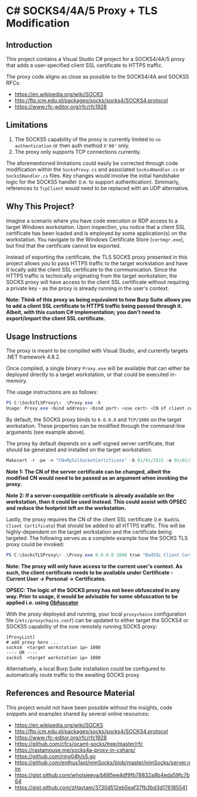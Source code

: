 # C# SOCKS4/4A/5 Proxy + TLS Modification

## Introduction

This project contains a Visual Studio C# project for a SOCKS4/4A/5 proxy that adds a user-specified client SSL certificate to HTTPS traffic.

The proxy code aligns as close as possible to the SOCKS4/4A and SOCKS5 RFCs:

* https://en.wikipedia.org/wiki/SOCKS
* http://ftp.icm.edu.pl/packages/socks/socks4/SOCKS4.protocol
* https://www.rfc-editor.org/rfc/rfc1928

## Limitations

1. The SOCKS5 capability of the proxy is currently limited to ```no authentication``` or then auth method ```X'00'``` only.
2. The proxy only supports TCP connections currently.

The aforementioned limitations could easily be corrected through code modification within the ```SocksProxy.cs``` and associated ```Socks4Handler.cs``` or ```Socks5Handler.cs``` files. Key changes would involve the initial handshake logic for the SOCKS5 handler (i.e. to support authentication). Simimarly, references to ```TcpClient``` would need to be replaced with an UDP alternative.

## Why This Project?

Imagine a scenario where you have code execution or RDP access to a target Windows workstation. Upon inspection, you notice that a client SSL certificate has been loaded and is employed by some application(s) on the workstation. You navigate to the Windows Certificate Store (```certmgr.exe```), but find that the certificate cannot be exported.

Instead of exporting the certificate, the TLS SOCKS proxy presented in this project allows you to pass HTTPS traffic to the target workstation and have it locally add the client SSL certificate to the communication. Since the HTTPS traffic is technically originating from the target workstation; the SOCKS proxy will have access to the client SSL certificate without requiring a private key - as the proxy is already running in the user's context.

**Note: Think of this proxy as being equivalent to how Burp Suite allows you to add a client SSL certificate to HTTPS traffic being passed through it. Albeit, with this custom C# implementation; you don't need to export/import the client SSL certificate.**

## Usage Instructions

The proxy is meant to be compiled with Visual Studio, and currently targets .NET framework 4.8.2.

Once compiled, a single binary ```Proxy.exe``` will be available that can either be deployed directly to a target workstation, or that could be executed in-memory.

The usage instructions are as follows:

```powershell
PS C:\SocksTLSProxy\> .\Proxy.exe -h
Usage: Proxy.exe <bind address> <bind port> <use cert> <CN of client cert> <CN of server cert>
```

By default, the SOCKS proxy binds to ```0.0.0.0``` and ```TCP/1080``` on the target workstation. These properties can be modified through the command-line arguments (see example above).

The proxy by default depends on a self-signed server certificate, that should be generated and installed on the target workstation:

```powershell
Makecert -r -pe -n "CN=MySslSocketCertificate" -b 01/01/2015 -e 01/01/2025 -sk exchange -ss my
```

**Note 1: The CN of the server certificate can be changed, albeit the modified CN would need to be passed as an argument when invoking the proxy.**

**Note 2: If a server-compatible certificate is already available on the workstation, then it could be used instead. This could assist with OPSEC and reduce the footprint left on the workstation.**

Lastly, the proxy requires the CN of the client SSL certificate (i.e. ```BadSSL Client Certificate```) that should be added to all HTTPS traffic. This will be highly-dependent on the target workstation and the certificate being targeted. The following serves as a complete example how the SOCKS TLS proxy could be invoked:

```powershell
PS C:\SocksTLSProxy\> .\Proxy.exe 0.0.0.0 1080 true "BadSSL Client Certificate" "MySslSocketCertificate"
```

**Note: The proxy will only have access to the current user's context. As such, the client certificate needs to be available under Certificate - Current User -> Personal -> Certificates.**

**OPSEC: The logic of the SOCKS proxy has not been obfuscated in any way. Prior to usage, it would be advisable for some obfuscation to be applied i.e. using [Obfuscator](https://github.com/obfuscar/obfuscar)**

With the proxy deployed and running, your local ```proxychains``` configuration file (```/etc/proxychains.conf```) can be updated to either target the SOCKS4 or SOCKS5 capability of the now remotely running SOCKS proxy:

```text
[ProxyList]
# add proxy here ...
socks4 	<target workstation ip> 1080
---- OR ----
socks5 	<target workstation ip> 1080
```

Alternatively, a local Burp Suite installation could be configured to automatically route traffic to the awaiting SOCKS proxy.

## References and Resource Material

This project would not have been possible without the insights, code snippets and examples shared by several online resources:

* https://en.wikipedia.org/wiki/SOCKS
* http://ftp.icm.edu.pl/packages/socks/socks4/SOCKS4.protocol
* https://www.rfc-editor.org/rfc/rfc1928
* https://github.com/cfcs/ocaml-socks/tree/master/rfc
* https://rastamouse.me/socks4a-proxy-in-csharp/
* https://github.com/ring04h/s5.go
* https://github.com/enthus1ast/nimSocks/blob/master/nimSocks/server.nim
* https://gist.github.com/whoisjeeva/b685ee4df9fb78832a8b4eda59fc7b64
* https://gist.github.com/zHaytam/3730d512eb5eaf37fb3bd3d176185541
